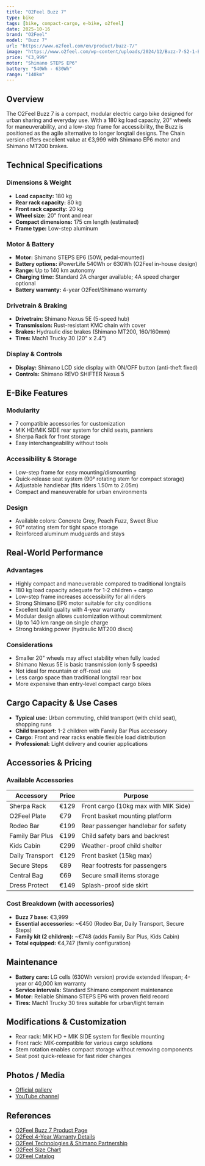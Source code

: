 ```yaml
---
title: "O2Feel Buzz 7"
type: bike
tags: [bike, compact-cargo, e-bike, o2feel]
date: 2025-10-16
brand: "O2Feel"
model: "Buzz 7"
url: "https://www.o2feel.com/en/product/buzz-7/"
image: "https://www.o2feel.com/wp-content/uploads/2024/12/Buzz-7-S2-1-BP-1200x1200-1-800x800.jpg"
price: "€3,999"
motor: "Shimano STEPS EP6"
battery: "540Wh - 630Wh"
range: "140km"
---
```


## Overview

The O2Feel Buzz 7 is a compact, modular electric cargo bike designed for urban sharing and everyday use. With a 180 kg load capacity, 20" wheels for maneuverability, and a low-step frame for accessibility, the Buzz is positioned as the agile alternative to longer longtail designs. The Chain version offers excellent value at €3,999 with Shimano EP6 motor and Shimano MT200 brakes.

## Technical Specifications

### Dimensions & Weight

- **Load capacity:** 180 kg
- **Rear rack capacity:** 80 kg
- **Front rack capacity:** 20 kg
- **Wheel size:** 20" front and rear
- **Compact dimensions:** 175 cm length (estimated)
- **Frame type:** Low-step aluminum

### Motor & Battery

- **Motor:** Shimano STEPS EP6 (50W, pedal-mounted)
- **Battery options:** iPowerLife 540Wh or 630Wh (O2Feel in-house design)
- **Range:** Up to 140 km autonomy
- **Charging time:** Standard 2A charger available; 4A speed charger optional
- **Battery warranty:** 4-year O2Feel/Shimano warranty

### Drivetrain & Braking

- **Drivetrain:** Shimano Nexus 5E (5-speed hub)
- **Transmission:** Rust-resistant KMC chain with cover
- **Brakes:** Hydraulic disc brakes (Shimano MT200, 160/160mm)
- **Tires:** Mach1 Trucky 30 (20" x 2.4")

### Display & Controls

- **Display:** Shimano LCD side display with ON/OFF button (anti-theft fixed)
- **Controls:** Shimano REVO SHIFTER Nexus 5

## E-Bike Features

### Modularity

- 7 compatible accessories for customization
- MIK HD/MIK SIDE rear system for child seats, panniers
- Sherpa Rack for front storage
- Easy interchangeability without tools

### Accessibility & Storage

- Low-step frame for easy mounting/dismounting
- Quick-release seat system (90° rotating stem for compact storage)
- Adjustable handlebar (fits riders 1.50m to 2.05m)
- Compact and maneuverable for urban environments

### Design

- Available colors: Concrete Grey, Peach Fuzz, Sweet Blue
- 90° rotating stem for tight space storage
- Reinforced aluminum mudguards and stays

## Real-World Performance

### Advantages

- Highly compact and maneuverable compared to traditional longtails
- 180 kg load capacity adequate for 1-2 children + cargo
- Low-step frame increases accessibility for all riders
- Strong Shimano EP6 motor suitable for city conditions
- Excellent build quality with 4-year warranty
- Modular design allows customization without commitment
- Up to 140 km range on single charge
- Strong braking power (hydraulic MT200 discs)

### Considerations

- Smaller 20" wheels may affect stability when fully loaded
- Shimano Nexus 5E is basic transmission (only 5 speeds)
- Not ideal for mountain or off-road use
- Less cargo space than traditional longtail rear box
- More expensive than entry-level compact cargo bikes

## Cargo Capacity & Use Cases

- **Typical use:** Urban commuting, child transport (with child seat), shopping runs
- **Child transport:** 1-2 children with Family Bar Plus accessory
- **Cargo:** Front and rear racks enable flexible load distribution
- **Professional:** Light delivery and courier applications

## Accessories & Pricing

### Available Accessories

| Accessory       | Price | Purpose                              |
| --------------- | ----- | ------------------------------------ |
| Sherpa Rack     | €129  | Front cargo (10kg max with MIK Side) |
| O2Feel Plate    | €79   | Front basket mounting platform       |
| Rodeo Bar       | €199  | Rear passenger handlebar for safety  |
| Family Bar Plus | €199  | Child safety bars and backrest       |
| Kids Cabin      | €299  | Weather-proof child shelter          |
| Daily Transport | €129  | Front basket (15kg max)              |
| Secure Steps    | €89   | Rear footrests for passengers        |
| Central Bag     | €69   | Secure small items storage           |
| Dress Protect   | €149  | Splash-proof side skirt              |

### Cost Breakdown (with accessories)

- **Buzz 7 base:** €3,999
- **Essential accessories:** ~€450 (Rodeo Bar, Daily Transport, Secure Steps)
- **Family kit (2 children):** ~€748 (adds Family Bar Plus, Kids Cabin)
- **Total equipped:** €4,747 (family configuration)

## Maintenance

- **Battery care:** LG cells (630Wh version) provide extended lifespan; 4-year or 40,000 km warranty
- **Service intervals:** Standard Shimano component maintenance
- **Motor:** Reliable Shimano STEPS EP6 with proven field record
- **Tires:** Mach1 Trucky 30 tires suitable for urban/light terrain

## Modifications & Customization

- Rear rack: MIK HD + MIK SIDE system for flexible mounting
- Front rack: MIK-compatible for various cargo solutions
- Stem rotation enables compact storage without removing components
- Seat post quick-release for fast rider changes

## Photos / Media

- [Official gallery](https://www.o2feel.com/en/product/buzz-7/)
- [YouTube channel](https://www.youtube.com/c/O2FeelBikes)

## References

- [O2Feel Buzz 7 Product Page](https://www.o2feel.com/en/product/buzz-7/)
- [O2Feel 4-Year Warranty Details](https://www.o2feel.com/en/4-year-warranty/)
- [O2Feel Technologies & Shimano Partnership](https://www.o2feel.com/en/o2feel-e-bikes-shimano/)
- [O2Feel Size Chart](https://www.o2feel.com/en/size-chart/)
- [O2Feel Catalog](https://www.o2feel.com/en/catalog/)
